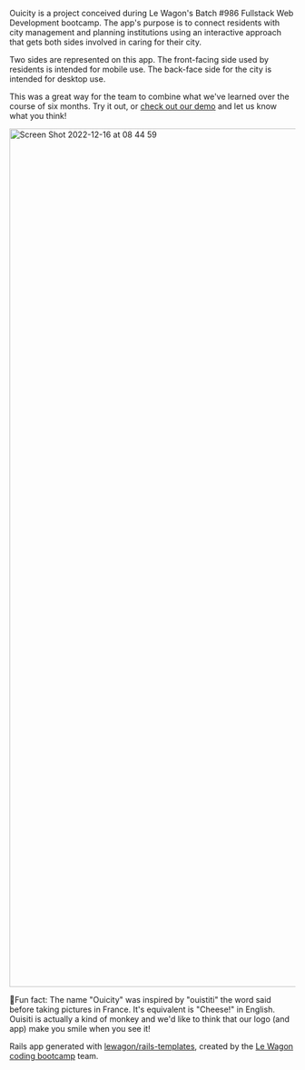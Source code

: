 Ouicity is a project conceived during Le Wagon's Batch #986 Fullstack Web Development bootcamp. 
The app's purpose is to connect residents with city management and planning institutions using an interactive approach that gets both sides involved in caring for their city. 

Two sides are represented on this app. The front-facing side used by residents is intended for mobile use. The back-face side for the city is intended for desktop use.

This was a great way for the team to combine what we've learned over the course of six months. Try it out, or [check out our demo](https://www.youtube.com/watch?v=ylBPh9zTMaM&ab_channel=LeWagon) and let us know what you think!

<img width="1512" alt="Screen Shot 2022-12-16 at 08 44 59" src="https://user-images.githubusercontent.com/59029920/208048927-9ec6ee0e-4c2e-44bf-a7a9-155433e054a2.png">

🌟Fun fact: The name "Ouicity" was inspired by "ouistiti" the word said before taking pictures in France. It's equivalent is "Cheese!" in English. Ouisiti is actually a kind of monkey and we'd like to think that our logo (and app) make you smile when you see it!

Rails app generated with [lewagon/rails-templates](https://github.com/lewagon/rails-templates), created by the [Le Wagon coding bootcamp](https://www.lewagon.com) team.
